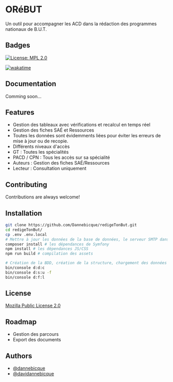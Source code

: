 # ORéBUT

Un outil pour accompagner les ACD dans la rédaction des programmes nationaux de B.U.T.

## Badges

[![License: MPL 2.0](https://img.shields.io/badge/License-MPL%202.0-brightgreen.svg)](https://opensource.org/licenses/MPL-2.0)

[![wakatime](https://wakatime.com/badge/github/Dannebicque/redigeTonBut.svg)](https://wakatime.com/badge/github/Dannebicque/redigeTonBut)

## Documentation

Comming soon...


## Features

- Gestion des tableaux avec vérifications et recalcul en temps réel
- Gestion des fiches SAÉ et Ressources
- Toutes les données sont évidemments liées pour éviter les erreurs de mise à jour ou de recopie.
- Différents niveaux d'accès
 - GT : Toutes les spécialités
 - PACD / CPN : Tous les accès sur sa spécialité
 - Auteurs : Gestion des fiches SAÉ/Ressources
 - Lecteur : Consultation uniquement


## Contributing

Contributions are always welcome!


## Installation

```bash 
git clone https://github.com/Dannebicque/redigeTonBut.git
cd redigeTonBut/
cp .env .env.local
# Mettre à jour les données de la base de données, le serveur SMTP dans .env.local
composer install # les dépendances de Symfony
npm install # les dépendances JS/CSS
npm run build # compilation des assets

# Création de la BDD, création de la structure, chargement des données fictives. Inutile ici si le dump est importé.
bin/console d:d:c
bin/console d:s:u -f
bin/console d:f:l
```

## License

[Mozilla Public License 2.0](https://choosealicense.com/licenses/mpl-2.0/)


## Roadmap

- Gestion des parcours
- Export des documents


## Authors

- [@dannebicque](https://www.github.com/dannebicque)
- [@davidannebicque](https://www.twitter.com/davidannebicque)


